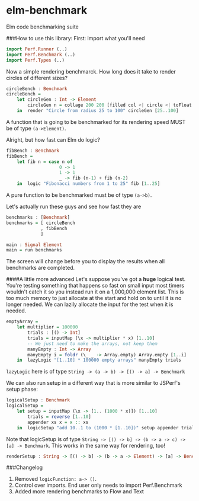 elm-benchmark
=============

Elm code benchmarking suite

###How to use this library:
First: import what you'll need
```haskell
import Perf.Runner (..)
import Perf.Benchmark (..)
import Perf.Types (..)
```

Now a simple rendering benchmarck. How long does it take to render circles of different sizes?
```haskell
circleBench : Benchmark
circleBench =
    let circleGen : Int -> Element 
        circleGen n = collage 200 200 [filled col <| circle <| toFloat n]
    in  render "Circle from radius 25 to 100" circleGen [25..100]
```
A function that is going to be benchmarked for its rendering speed MUST be of type `(a->Element)`.


Alright, but how fast can Elm do logic?
```haskell
fibBench : Benchmark
fibBench =
    let fib n = case n of
                    0 -> 1
                    1 -> 1
                    _ -> fib (n-1) + fib (n-2)
    in  logic "Fibonacci numbers from 1 to 25" fib [1..25]
```
A pure function to be benchmarked must be of type `(a->b)`.


Let's actually run these guys and see how fast they are
```haskell
benchmarks : [Benchmark]
benchmarks = [ circleBench
             , fibBench
             ]

main : Signal Element
main = run benchmarks
```

The screen will change before you to display the results when all benchmarks are completed.

####A little more advanced
Let's suppose you've got a **huge** logical test. You're testing something that happens so fast on small input most timers wouldn't catch it so you instead run it on a 1,000,000 element list. This is too much memory to just allocate at the start and hold on to until it is no longer needed. We can lazily allocate the input for the test when it is needed.
```haskell
emptyArray =
    let multiplier = 100000
        trials : [() -> Int]
        trials = inputMap (\x -> multiplier * x) [1..10]
        -- We just need to make the arrays, not keep them
        manyEmpty : Int -> Array
        manyEmpty i = foldr (\_ _ -> Array.empty) Array.empty [1..i]
    in  lazyLogic "[1..10] * 100000 empty arrays" manyEmpty trials
```
`lazyLogic` here is of type `String -> (a -> b) -> [() -> a] -> Benchmark`


We can also run setup in a different way that is more similar to JSPerf's setup phase:
```haskell
logicalSetup : Benchmark
logicalSetup =
    let setup = inputMap (\x -> [1.. (1000 * x)]) [1..10]
        trials = reverse [1..10]
        appender xs x = x :: xs
    in  logicSetup "add 10..1 to (1000 * [1..10])" setup appender trials
```
Note that logicSetup is of type `String -> [() -> b] -> (b -> a -> c) -> [a] -> Benchmark`.
This works in the same way for rendering, too!
```haskell
renderSetup : String -> [() -> b] -> (b -> a -> Element) -> [a] -> Benchmark
```


###Changelog
1. Removed `logicFunction: a-> ()`.
1. Control over imports. End user only needs to import Perf.Benchmark 
1. Added more rendering benchmarks to Flow and Text
